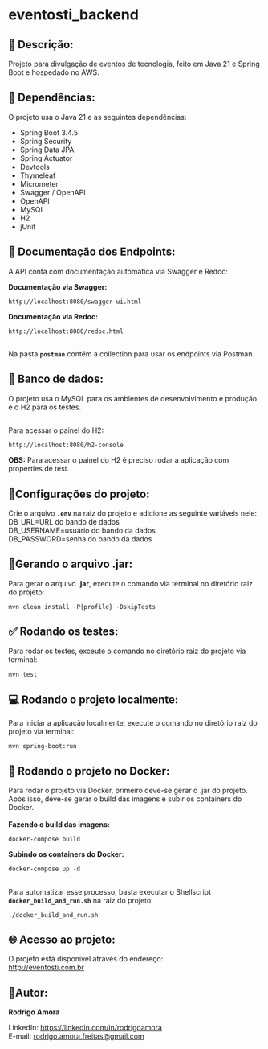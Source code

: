 # eventosti_backend
📢 Descrição:
-------------
Projeto para divulgação de eventos de tecnologia, feito em Java 21 e Spring Boot e hospedado no AWS.

🚀 Dependências:
----------------
O projeto usa o Java 21 e as seguintes dependências:

* Spring Boot 3.4.5
* Spring Security
* Spring Data JPA
* Spring Actuator
* Devtools
* Thymeleaf
* Micrometer
* Swagger / OpenAPI
* OpenAPI
* MySQL
* H2
* jUnit

📌 Documentação dos Endpoints:
------------------------------
A API conta com documentação automática via Swagger e Redoc:<br>

<b>Documentação via Swagger:</b>
```shell script
http://localhost:8080/swagger-ui.html
```

<b>Documentação via Redoc:</b>
```shell script
http://localhost:8080/redoc.html
```

##
Na pasta <b>`postman`</b> contém a collection para usar os endpoints via Postman.

💾 Banco de dados:
------------------
O projeto usa o MySQL para os ambientes de desenvolvimento e produção e o H2 para os testes.

##
Para acessar o painel do H2:
```shell script
http://localhost:8080/h2-console
```

<b>OBS:</b> Para acessar o painel do H2 é preciso rodar a aplicação com properties de test.

🔧Configurações do projeto:
---------------------------
Crie o arquivo <b>`.env`</b> na raiz do projeto e adicione as seguinte variáveis nele:<br>
DB_URL=URL do bando de dados <br>
DB_USERNAME=usuário do bando da dados <br>
DB_PASSWORD=senha do bando da dados <br>

🔧Gerando o arquivo .jar:
-------------------------
Para gerar o arquivo <b>.jar</b>, execute o comando via terminal no diretório raiz do projeto:
```shell script
mvn clean install -P{profile} -DskipTests
```

✅ Rodando os testes:
---------------------
Para rodar os testes, exceute o comando no diretório raiz do projeto via terminal:
```shell script
mvn test
```

💻 Rodando o projeto localmente:
--------------------------------
Para iniciar a aplicação localmente, execute o comando no diretório raiz do projeto via terminal:
```shell script
mvn spring-boot:run
```

🐳 Rodando o projeto no Docker:
-------------------------------
Para rodar o projeto via Docker, primeiro deve-se gerar o .jar do projeto.<br>
Após isso, deve-se gerar o build das imagens e subir os containers do Docker.<br><br>
<b>Fazendo o build das imagens:</b>
```shell script
docker-compose build
```

<b>Subindo os containers do Docker:</b>
```shell script
docker-compose up -d
```

##
Para automatizar esse processo, basta executar o Shellscript <b>`docker_build_and_run.sh`</b> na raiz do projeto:
```shell script
./docker_build_and_run.sh
```

🌐 Acesso ao projeto:
---------------------
O projeto está disponível através do endereço:<br>
http://eventosti.com.br

👤Autor:
--------
<b>Rodrigo Amora</b>

LinkedIn: https://linkedin.com/in/rodrigoamora <br>
E-mail: rodrigo.amora.freitas@gmail.com
